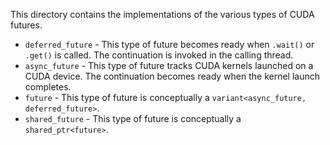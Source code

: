 This directory contains the implementations of the various types of CUDA futures.

 * `deferred_future` - This type of future becomes ready when `.wait()` or `.get()` is called. The continuation is invoked in the calling thread.
 * `async_future` - This type of future tracks CUDA kernels launched on a CUDA device. The continuation becomes ready when the kernel launch completes.
 * `future` - This type of future is conceptually a `variant<async_future, deferred_future>`.
 * `shared_future` - This type of future is conceptually a `shared_ptr<future>`.

